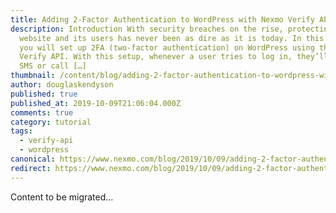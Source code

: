 ```yaml
---
title: Adding 2-Factor Authentication to WordPress with Nexmo Verify API
description: Introduction With security breaches on the rise, protecting your
  website and its users has never been as dire as it is today. In this tutorial,
  you will set up 2FA (two-factor authentication) on WordPress using the Nexmo
  Verify API. With this setup, whenever a user tries to log in, they’ll get an
  SMS or call […]
thumbnail: /content/blog/adding-2-factor-authentication-to-wordpress-with-nexmo-verify-api-dr/E_2FA-WordPress_1200x600.jpg
author: douglaskendyson
published: true
published_at: 2019-10-09T21:06:04.000Z
comments: true
category: tutorial
tags:
  - verify-api
  - wordpress
canonical: https://www.nexmo.com/blog/2019/10/09/adding-2-factor-authentication-to-wordpress-with-nexmo-verify-api-dr
redirect: https://www.nexmo.com/blog/2019/10/09/adding-2-factor-authentication-to-wordpress-with-nexmo-verify-api-dr
---
```


Content to be migrated...
